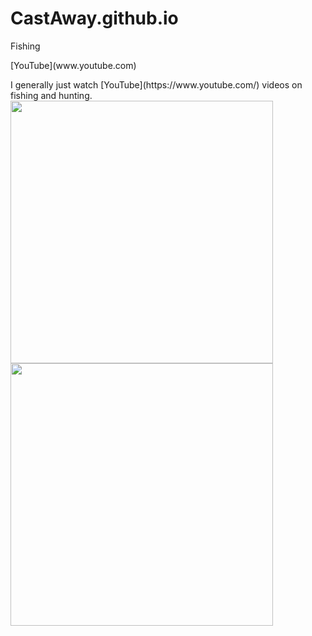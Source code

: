 # CastAway.github.io
Fishing
<p> [YouTube](www.youtube.com)</p>
<p>I generally just watch [YouTube](https://www.youtube.com/) videos on fishing and hunting.<img src="https://www.wildtrout.org/imager/general/111/rainbow_trout_983c404359247ecee4033ec1e6bdab0c.jpg" alt="" width="420" height"420"> <img src="https://wp.themeateater.com/wp-content/uploads/2020/05/how-to-age-a-buck.jpg" alt="" width="420" height"480"> </p>
